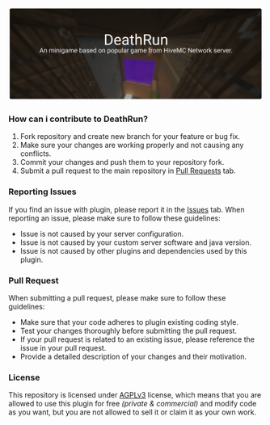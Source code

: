 ![Header](./.github/assets/image/header.png)

### How can i contribute to DeathRun?
1. Fork repository and create new branch for your feature or bug fix.
2. Make sure your changes are working properly and not causing any conflicts.
3. Commit your changes and push them to your repository fork.
4. Submit a pull request to the main repository in [Pull Requests](https://github.com/MrStudios/DeathRun/pulls) tab.

### Reporting Issues
If you find an issue with plugin, please report it in the [Issues](https://github.com/MrStudios/DeathRun/issues) tab. When reporting an issue, please make sure to follow these guidelines:
* Issue is not caused by your server configuration.
* Issue is not caused by your custom server software and java version.
* Issue is not caused by other plugins and dependencies used by this plugin.

### Pull Request
When submitting a pull request, please make sure to follow these guidelines:
* Make sure that your code adheres to plugin existing coding style.
* Test your changes thoroughly before submitting the pull request.
* If your pull request is related to an existing issue, please reference the issue in your pull request.
* Provide a detailed description of your changes and their motivation.

### License
This repository is licensed under [AGPLv3](LICENSE) license, which means that you are allowed to use this plugin for free _(private & commercial)_ and modify code as you want, but you are not allowed to sell it or claim it as your own work.
